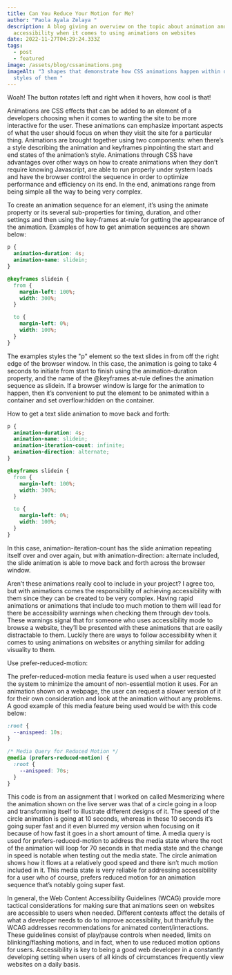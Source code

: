 ```yaml
---
title: Can You Reduce Your Motion for Me?
author: "Paola Ayala Zelaya "
description: A blog giving an overview on the topic about animation and
  accessibility when it comes to using animations on websites
date: 2022-11-27T04:29:24.333Z
tags:
  - post
  - featured
image: /assets/blog/cssanimations.png
imageAlt: "3 shapes that demonstrate how CSS animations happen within different
  styles of them "
---
```

Woah! The button rotates left and right when it hovers, how cool is that! 

Animations are CSS effects that can be added to an element of a developers choosing when it comes to wanting the site to be more interactive for the user. These animations can emphasize important aspects of what the user should focus on when they visit the site for a particular thing. Animations are brought together using two components: when there’s a style describing the animation and keyframes pinpointing the start and end states of the animation’s style. Animations through CSS have advantages over other ways on how to create animations when they don’t require knowing Javascript, are able to run properly under system loads and have the browser control the sequence in order to optimize performance and efficiency on its end. In the end, animations range from being simple all the way to being very complex. 

To create an animation sequence for an element, it’s using the animate property or its several sub-properties for timing, duration, and other settings and then using the key-frames at-rule for getting the appearance of the animation. Examples of how to get animation sequences are shown below: 

```css
p {
  animation-duration: 4s;
  animation-name: slidein;
}

@keyframes slidein {
  from {
    margin-left: 100%;
    width: 300%;
  }

  to {
    margin-left: 0%;
    width: 100%;
  }
}
```

The examples styles the "p" element so the text slides in from off the right edge of the browser window. In this case, the animation is going to take 4 seconds to initiate from start to finish using the animation-duration property, and the name of the @keyframes at-rule defines the animation sequence as slidein. If a browser window is large for the animation to happen, then it’s convenient to put the element to be animated within a container and set overflow:hidden on the container.

How to get a text slide animation to move back and forth:

```css
p {
  animation-duration: 4s;
  animation-name: slidein;
  animation-iteration-count: infinite;
  animation-direction: alternate;
}

@keyframes slidein {
  from {
    margin-left: 100%;
    width: 300%;
  }

  to {
    margin-left: 0%;
    width: 100%;
  }
}
```

In this case, animation-iteration-count has the slide animation repeating itself over and over again, but with animation-direction: alternate included, the slide animation is able to move back and forth across the browser window. 

Aren’t these animations really cool to include in your project? I agree too, but with animations comes the responsibility of achieving accessibility with them since they can be created to be very complex. Having rapid animations or animations that include too much motion to them will lead for there be accessibility warnings when checking them through dev tools. These warnings signal that for someone who uses accessibility mode to browse a website, they’ll be presented with these animations that are easily distractable to them. Luckily there are ways to follow accessibility when it comes to using animations on websites or anything similar for adding visuality to them.

Use prefer-reduced-motion: 

The prefer-reduced-motion media feature is used when a user requested the system to minimize the amount of non-essential motion it uses. For an animation shown on a webpage, the user can request a slower version of it for their own consideration and look at the animation without any problems. A good example of this media feature being used would be with this code below: 

```css
:root {
  --anispeed: 10s;
}
 
/* Media Query for Reduced Motion */
@media (prefers-reduced-motion) {
  :root {
    --anispeed: 70s;
  }
}
```

This code is from an assignment that I worked on called Mesmerizing where the animation shown on the live server was that of a circle going in a loop and transforming itself to illustrate different designs of it. The speed of the circle animation is going at 10 seconds, whereas in these 10 seconds it’s going super fast and it even blurred my version when focusing on it because of how fast it goes in a short amount of time. A media query is used for prefers-reduced-motion to address the media state where the root of the animation will loop for 70 seconds in that media state and the change in speed is notable when testing out the media state. The circle animation shows how it flows at a relatively good speed and there isn’t much motion included in it. This media state is very reliable for addressing accessibility for a user who of course, prefers reduced motion for an animation sequence that’s notably going super fast.

In general, the Web Content Accessibility Guidelines (WCAG) provide more tactical considerations for making sure that animations seen on websites are accessible to users when needed. Different contexts affect the details of what a developer needs to do to improve accessibility, but thankfully the WCAG addresses recommendations for animated content/interactions. These guidelines consist of play/pause controls when needed, limits on blinking/flashing motions, and in fact, when to use reduced motion options for users. Accessibility is key to being a good web developer in a constantly developing setting when users of all kinds of circumstances frequently view websites on a daily basis.